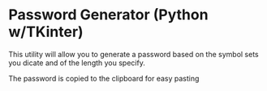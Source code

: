 # Password Generator (Python w/TKinter)

This utility will allow you to generate a password based on the symbol sets you dicate and of the length you specify.

The password is copied to the clipboard for easy pasting
